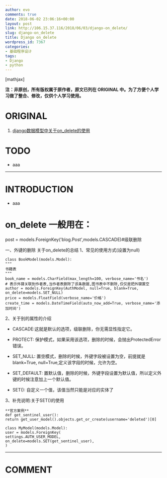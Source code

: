 ```yaml
---
author: evo
comments: true
date: 2018-06-02 23:06:16+00:00
layout: post
link: http://106.15.37.116/2018/06/03/django-on_delete/
slug: django-on_delete
title: Django on_delete
wordpress_id: 7367
categories:
- 基础程序设计
tags:
- Django
- python
---
```


<!-- more -->

[mathjax]

**注：非原创，所有版权属于原作者，原文已列在 ORIGINAL 中。为了方便个人学习做了整合、修改，仅供个人学习使用。**


# ORIGINAL





 	
  1. [django数据模型中关于on_delete的使用](https://blog.csdn.net/kuangshp128/article/details/78946316)




# TODO





 	
  * aaa





* * *





# INTRODUCTION





 	
  * aaa





# on_delete 一般用在：


post = models.ForeignKey('blog.Post',models.CASCADE)#级联删除

一、外键的删除
关于on_delete的总结
1、常见的使用方式(设置为null)

    
    class BookModel(models.Model):
    """
    书籍表
    """
    book_name = models.CharField(max_length=100, verbose_name='书名')
    # 表示外键关联到作者表,当作者表删除了该条数据,图书表中不删除,仅仅是把外键置空
    author = models.ForeignKey(AuthModel, null=True, blank=True, on_delete=models.SET_NULL)
    price = models.FloatField(verbose_name='价格')
    create_time = models.DateTimeField(auto_now_add=True, verbose_name='添加时间')


2、关于别的属性的介绍



 	
  * CASCADE:这就是默认的选项，级联删除，你无需显性指定它。

 	
  * PROTECT: 保护模式，如果采用该选项，删除的时候，会抛出ProtectedError错误。

 	
  * SET_NULL: 置空模式，删除的时候，外键字段被设置为空，前提就是blank=True, null=True,定义该字段的时候，允许为空。

 	
  * SET_DEFAULT: 置默认值，删除的时候，外键字段设置为默认值，所以定义外键的时候注意加上一个默认值。

 	
  * SET(): 自定义一个值，该值当然只能是对应的实体了


3、补充说明:关于SET()的使用

    
    **官方案例**
    def get_sentinel_user():
    return get_user_model().objects.get_or_create(username='deleted')[0]
    
    class MyModel(models.Model):
    user = models.ForeignKey(
    settings.AUTH_USER_MODEL,
    on_delete=models.SET(get_sentinel_user),
    )






















* * *





# COMMENT




